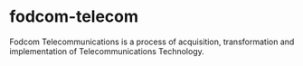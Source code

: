# fodcom-telecom
Fodcom Telecommunications is a process of acquisition, transformation and implementation of Telecommunications Technology.
